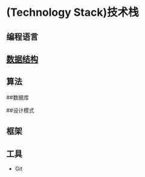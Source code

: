 #  (Technology Stack)技术栈

## 编程语言

## [数据结构](https://github.com/huzhengxing/data-structure)

## 算法

##数据库

##设计模式

## 框架

## 工具

- Git